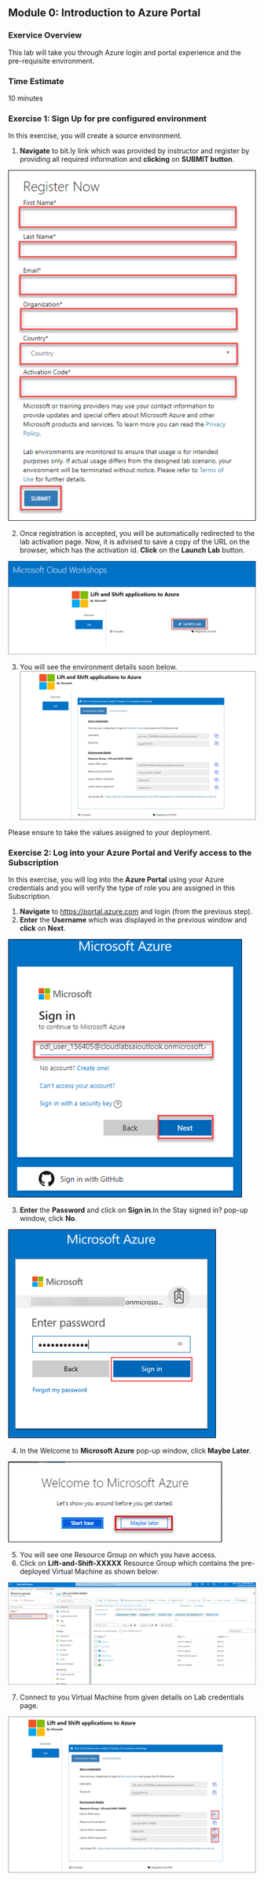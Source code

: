 ## Module 0: Introduction to Azure Portal
 
 ### Exervice Overview
This lab will take you through Azure login and portal experience and the pre-requisite environment.



### Time Estimate

10 minutes

### Exercise 1: Sign Up for pre configured environment

In this exercise, you will create a source environment.
1.	**Navigate** to bit.ly link which was provided by instructor and register by providing all required information and **clicking** on **SUBMIT button**.

 ![The Select Top 1000 rows menu item is highlighted.](images/reg.png 'app service')

2. Once registration is accepted, you will be automatically redirected to the lab activation page. Now, it is advised to save a copy of the URL on the browser, which has the activation id. **Click** on the **Launch Lab** button.<br/>
  
  ![The Select Top 1000 rows menu item is highlighted.](images/launch.png 'app service')

3. You will see the environment details soon below.<br/>
  ![The Select Top 1000 rows menu item is highlighted.](images/details.png 'app service')

Please ensure to take the values assigned to your deployment.


### Exercise 2: Log into your Azure Portal and Verify access to the Subscription

In this exercise, you will log into the **Azure Portal** using your Azure credentials and you will verify the type of role you are assigned in this Subscription.
1.  **Navigate** to https://portal.azure.com and login (from the previous step).
2.  **Enter** the **Username** which was displayed in the previous window and **click** on **Next**.<br/>

  ![The Select Top 1000 rows menu item is highlighted.](images/user.png 'app service')

3. **Enter** the **Password** and click on **Sign in**.In the Stay signed in? pop-up window, click **No**.
  
  ![The Select Top 1000 rows menu item is highlighted.](images/password.png 'app service')

4.	In the Welcome to **Microsoft Azure** pop-up window, click **Maybe Later**.

  ![The Select Top 1000 rows menu item is highlighted.](images/maybe.png 'app service')

5. You will see one Resource Group on which you have access. 
6. Click on **Lift-and-Shift-XXXXX** Resource Group which contains the pre-deployed Virtual Machine as shown below:
  
  ![The Select Top 1000 rows menu item is highlighted.](images/portal.png 'app service')

7. Connect to you Virtual Machine from given details on Lab credentials page.
  
  ![The Select Top 1000 rows menu item is highlighted.](images/vm.png 'app service')
